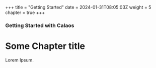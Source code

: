 +++
title = "Getting Started"
date = 2024-01-31T08:05:03Z
weight = 5
chapter = true
+++

### Getting Started with Calaos

# Some Chapter title

Lorem Ipsum.